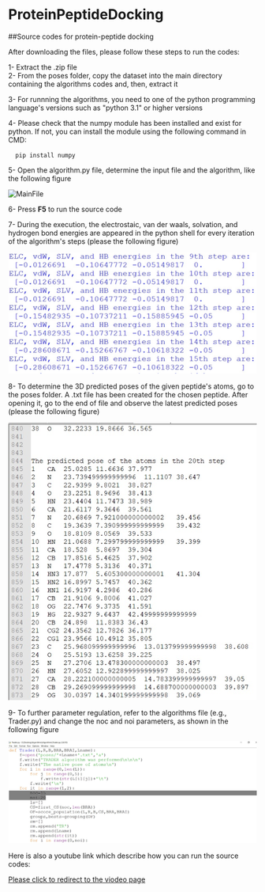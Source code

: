 # ProteinPeptideDocking
##Source codes for protein-peptide docking

After downloading the files, please follow these steps to run the codes:

  1- Extract the .zip file
  <br>
  2- From the poses folder, copy the dataset into the main directory containing the algorithms codes and, then, extract it
  
  3- For runnning the algorithms, you need to one of the python programming language's versions such as "python 3.1" or higher versions
  
  4- Please check that the numpy module has been installed and exist for python. If not, you can install the module using the following command in CMD:
  
      pip install numpy
      
  5- Open the algorithm.py file, determine the input file and the algorithm, like the following figure
      
![MainFile](https://user-images.githubusercontent.com/83264279/121524377-7cf85580-ca0c-11eb-84ac-e8893880dad7.jpg)

  
  6- Press **F5** to run the source code
  
  7- During the execution, the electrostaic, van der waals, solvation, and hydrogen bond energies are appeared in the python shell for every iteration of the algorithm's steps (please the following figure)
  
<img src="https://github.com/MasoudiYosef/ProteinPeptideDocking/blob/1d45259f58d900d117201792cdb1e5ec0dd7455a/Help.jpg?raw=true">
 
  
  8- To determine the 3D predicted poses of the given peptide's atoms, go to the poses folder. A .txt file has been created for the chosen peptide. After opening it, go to the end of file and observe the latest predicted poses (please the following figure)
  
<img src="https://github.com/MasoudiYosef/ProteinPeptideDocking/blob/main/Help1.jpg">

  
  9- To further parameter regulation, refer to the algorithms file (e.g., Trader.py) and change the noc and noi parameters, as shown in the following figure
  
<img src="https://github.com/MasoudiYosef/ProteinPeptideDocking/blob/main/Help2.jpg">

  
Here is also a youtube link which describe how you can run the source codes:
 
<a href="https://youtu.be/CPCUYPhJOe4"> Please click to redirect to the viodeo page </a>
